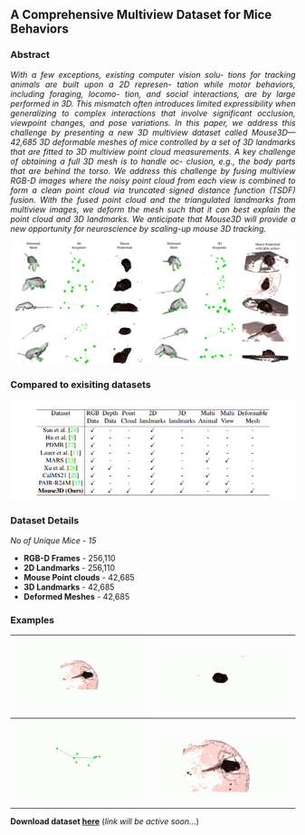 ## A Comprehensive Multiview Dataset for Mice Behaviors

### Abstract
<div style="text-align: justify">
<i>With a few exceptions, existing computer vision solu-
tions for tracking animals are built upon a 2D represen-
tation while motor behaviors, including foraging, locomo-
tion, and social interactions, are by large performed in 3D.
This mismatch often introduces limited expressibility when
generalizing to complex interactions that involve significant
occlusion, viewpoint changes, and pose variations. In this
paper, we address this challenge by presenting a new 3D
multiview dataset called Mouse3D—42,685 3D deformable
meshes of mice controlled by a set of 3D landmarks that
are fitted to 3D multiview point cloud measurements. A
key challenge of obtaining a full 3D mesh is to handle oc-
clusion, e.g., the body parts that are behind the torso. We
address this challenge by fusing multiview RGB-D images
where the noisy point cloud from each view is combined
to form a clean point cloud via truncated signed distance
function (TSDF) fusion. With the fused point cloud and the
triangulated landmarks from multiview images, we deform
the mesh such that it can best explain the point cloud and
3D landmarks. We anticipate that Mouse3D will provide a
new opportunity for neuroscience by scaling-up mouse 3D
tracking.</i>
</div>


![](Figure6-examples-small.png)

### Compared to exisiting datasets
![](table-large.png)

### Dataset Details

_No of Unique Mice - 15_

- **RGB-D Frames** - 256,110
- **2D Landmarks** - 256,110
- **Mouse Point clouds** - 42,685
-  **3D Landmarks** - 42,685
-  **Deformed Meshes** - 42,685

### Examples
| ![](mix-1.gif) | ![](mix-2.gif) |
| -------------- | -------------- |
| ![](mix-3.gif) | ![](mix-4.gif) |

**Download dataset [here](url)** (_link will be active soon..._)
